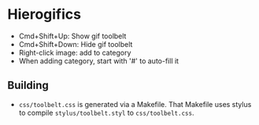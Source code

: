 # Hierogifics

* Cmd+Shift+Up: Show gif toolbelt
* Cmd+Shift+Down: Hide gif toolbelt
* Right-click image: add to category
* When adding category, start with '#' to auto-fill it

## Building

* ```css/toolbelt.css``` is generated via a Makefile. That Makefile uses stylus to compile ```stylus/toolbelt.styl``` to ```css/toolbelt.css```.

